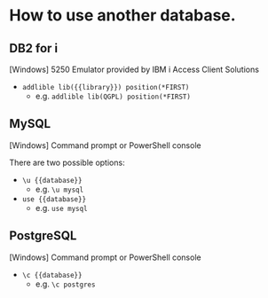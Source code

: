 # How to use another database.

## DB2 for i

\[Windows\] 5250 Emulator provided by IBM i Access Client Solutions

* `addlible lib({{library}}) position(*FIRST)`
    * e.g. `addlible lib(QGPL) position(*FIRST)`



## MySQL

\[Windows\] Command prompt or PowerShell console

There are two possible options:
* `\u {{database}}`
    * e.g. `\u mysql`
* `use {{database}}`
    * e.g. `use mysql`



## PostgreSQL

\[Windows\] Command prompt or PowerShell console

* `\c {{database}}`
    * e.g. `\c postgres`
